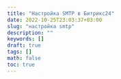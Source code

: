 ```yaml
---
title: "Настройка SMTP в Битрикс24"
date: 2022-10-25T23:03:37+03:00
slug: "настройка smtp"
description: ""
keywords: []
draft: true
tags: []
math: false
toc: true
---
```

